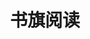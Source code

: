 ---
description: 同类应用中界面设计不错的。
layout: post
results:
- primaryGenreName: Book
  version: '1.1.0'
  trackViewUrl: https://itunes.apple.com/cn/app/shu-qi-yue-du/id733689509?mt=8&uo=4
  artworkUrl100: http://a19.phobos.apple.com/us/r30/Purple6/v4/0b/d6/1e/0bd61e41-5d68-f888-ce4e-d0c39f1988b2/mzl.yqodwhrq.png
  artworkUrl60: http://a1716.phobos.apple.com/us/r30/Purple4/v4/5c/54/05/5c5405bc-0e99-3a11-c369-1653ad1ff819/Icon.png
  userRatingCountForCurrentVersion: 11
  sellerName: center shuqi
  supportedDevices:
  - iPadFourthGen4G
  - iPhone5c
  - iPadMini
  - iPadWifi
  - iPhone4
  - iPhone-3GS
  - iPodTouchFifthGen
  - iPadFourthGen
  - iPadMini4G
  - iPhone4S
  - iPodTouchourthGen
  - iPhone5s
  - iPad23G
  - iPhone5
  - iPodTouchThirdGen
  - iPad2Wifi
  - iPadThirdGen
  - iPad3G
  - iPadThirdGen4G
  genres:
  - 图书
  trackName: 书旗阅读
  description: '书旗阅读 = 网文书城 +小说阅读器


    那，阅读呢，最终要的就是要开心。


    说起来，读这个网文啊，最重要的就要算“追更”啦。


    作者们更新起来也没个固定时间，每天还要记得去检查，很烦呐！


    书旗阅读就好多了，可以提醒的嘛！


    “叮咚”一下就知道有没有啦！


    又都是正版书，根本不会被追杀呀，要注意版权来的嘛！




    功能介绍：


    1、全新排版，iOS7专属设计，兼容iOS6，手势操作等你发现


    2、手势操作，解放你的左手，或者，解放你的右手


    3、全本离线，摆脱网络环境的束缚，离线了就是你的


    4、更新提醒，推送提醒及时通知书籍更新，书旗帮你盯着作者


    5、电脑导入，Wifi传书，支持txt格式书籍导入


    6、好友分享，微博、微信、朋友圈，方便你晒


    咳咳，正经一点儿的说啦，我们的QQ用户群是“223518010”，热切盼望您的加入哈！后续有活动也会第一时间通知群里的书友们的，让我们一起把书旗做的更好！'
  price: 0
  trackId: 733689509
  releaseDate: '2014-01-30T21:54:29Z'
  screenshotUrls:
  - http://a4.mzstatic.com/us/r30/Purple4/v4/0c/82/39/0c82399a-743e-8bb4-60b5-216917e94530/screen1136x1136.jpeg
  - http://a2.mzstatic.com/us/r30/Purple6/v4/b6/10/d7/b610d746-8fa0-884d-83e4-b4bbae40fc49/screen1136x1136.jpeg
  - http://a4.mzstatic.com/us/r30/Purple/v4/10/f2/66/10f266c2-ec40-afe7-f017-0349617e8986/screen1136x1136.jpeg
  - http://a4.mzstatic.com/us/r30/Purple/v4/e4/3f/00/e43f007b-ca21-6d99-4c3f-7a3b1b491291/screen1136x1136.jpeg
  - http://a3.mzstatic.com/us/r30/Purple6/v4/e5/ba/13/e5ba1309-2940-f5f8-8792-be17e33613bc/screen1136x1136.jpeg
  artistViewUrl: https://itunes.apple.com/cn/artist/center-shuqi/id733689512?uo=4
  primaryGenreId: 6018
  userRatingCount: 55
  averageUserRatingForCurrentVersion: 2.5
  kind: software
  fileSizeBytes: '7670568'
  bundleId: com.shuqicenter.reader
  releaseNotes: '【更新说明】

    1、修正BUG

    2、调整部分UI及交互

    3、优化软件，提升细节

    4、提升细节体验'
  trackContentRating: 17+
  artistName: center shuqi
  trackCensoredName: 书旗阅读
  isGameCenterEnabled: false
  contentAdvisoryRating: 17+
  languageCodesISO2A:
  - EN
  - ZH
  averageUserRating: 3
  features: &a []
  wrapperType: software
  artworkUrl512: http://a19.phobos.apple.com/us/r30/Purple6/v4/0b/d6/1e/0bd61e41-5d68-f888-ce4e-d0c39f1988b2/mzl.yqodwhrq.png
  formattedPrice: 免费
  artistId: 733689512
  genreIds:
  - '6018'
  currency: CNY
  ipadScreenshotUrls: *a
category: 图书
tags: tag1
resultCount: 1
title: 书旗阅读

---